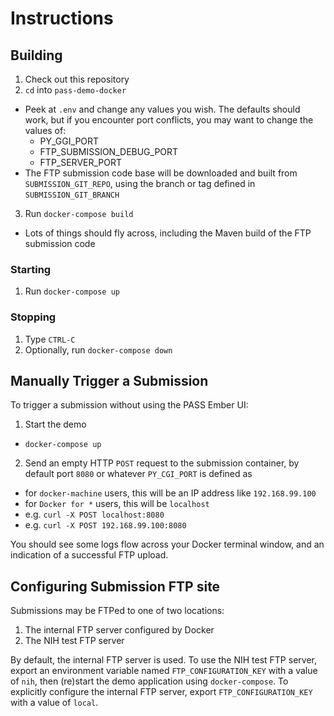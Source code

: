 # Instructions

## Building

1. Check out this repository
2. `cd` into `pass-demo-docker`
  - Peek at `.env` and change any values you wish.  The defaults should work, but if you encounter port conflicts, you may want to change the values of:
      - PY_GGI_PORT
      - FTP_SUBMISSION_DEBUG_PORT
      - FTP_SERVER_PORT
  - The FTP submission code base will be downloaded and built from `SUBMISSION_GIT_REPO`, using the branch or tag defined in `SUBMISSION_GIT_BRANCH` 
3. Run `docker-compose build`
  - Lots of things should fly across, including the Maven build of the FTP submission code
  
### Starting
1. Run `docker-compose up`

### Stopping
1. Type `CTRL-C`
1. Optionally, run `docker-compose down`

## Manually Trigger a Submission
To trigger a submission without using the PASS Ember UI:
1. Start the demo
  - `docker-compose up`
2. Send an empty HTTP `POST` request to the submission container, by default port `8080` or whatever `PY_CGI_PORT` is defined as
  - for `docker-machine` users, this will be an IP address like `192.168.99.100`
  - for `Docker for *` users, this will be `localhost`
  - e.g. `curl -X POST localhost:8080`
  - e.g. `curl -X POST 192.168.99.100:8080`

You should see some logs flow across your Docker terminal window, and an indication of a successful FTP upload.

## Configuring Submission FTP site
Submissions may be FTPed to one of two locations:
1. The internal FTP server configured by Docker
2. The NIH test FTP server

By default, the internal FTP server is used.  To use the NIH test FTP server, export an environment variable named `FTP_CONFIGURATION_KEY` with a value of `nih`, then (re)start the demo application using `docker-compose`.  To explicitly configure the internal FTP server, export `FTP_CONFIGURATION_KEY` with a value of `local`.
 
